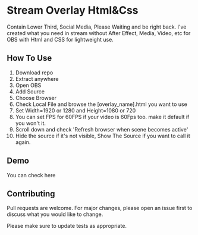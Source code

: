 # Stream Overlay Html&Css
Contain Lower Third, Social Media, Please Waiting and be right back. 
I've created what you need in stream without After Effect, Media, Video, etc for OBS with Html and CSS for lightweight use.

## How To Use
1. Download repo
2. Extract anywhere
3. Open OBS
4. Add Source
5. Choose Browser
6. Check Local File and browse the [overlay_name].html you want to use
7. Set Width=1920 or 1280 and Height=1080 or 720
8. You can set FPS for 60FPS if your video is 60Fps too. make it default if you won't it.
9. Scroll down and check 'Refresh browser when scene becomes active' 
10. Hide the source if it's not visible, Show The Source if you want to call it again.

## Demo
You can check here

## Contributing
Pull requests are welcome. For major changes, please open an issue first to discuss what you would like to change.

Please make sure to update tests as appropriate.

